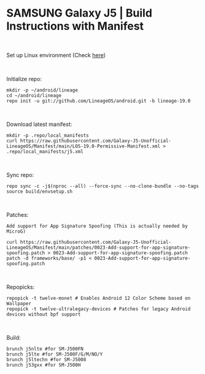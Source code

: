 # SAMSUNG Galaxy J5 | Build Instructions with Manifest
<br/>

Set up Linux environment (Check <a href="https://github.com/Galaxy-J5-Unofficial-LineageOS/Manifest/blob/main/LOS-Build-Environment.md">here</a>)

<br/>

Initialize repo:
```
mkdir -p ~/android/lineage
cd ~/android/lineage
repo init -u git://github.com/LineageOS/android.git -b lineage-19.0
```
<br/>


Download latest manifest:
```
mkdir -p .repo/local_manifests
curl https://raw.githubusercontent.com/Galaxy-J5-Unofficial-LineageOS/Manifest/main/LOS-19.0-Permissive-Manifest.xml > .repo/local_manifests/j5.xml
```
<br/>

Sync repo:
```
repo sync -c -j$(nproc --all) --force-sync --no-clone-bundle --no-tags
source build/envsetup.sh
```
<br/>

Patches:

```Add support for App Signature Spoofing (This is actually needed by MicroG)```
```
curl https://raw.githubusercontent.com/Galaxy-J5-Unofficial-LineageOS/Manifest/main/patches/0023-Add-support-for-app-signature-spoofing.patch > 0023-Add-support-for-app-signature-spoofing.patch
patch -d frameworks/base/ -p1 < 0023-Add-support-for-app-signature-spoofing.patch
```
<br/>

Repopicks:
```
repopick -t twelve-monet # Enables Android 12 Color Scheme based on Wallpaper
repopick -t twelve-ultralegacy-devices # Patches for legacy Android devices without bpf support
```
<br/>

Build:
```
brunch j5nlte #for SM-J500FN
brunch j5lte #for SM-J500F/G/M/NO/Y
brunch j5ltechn #for SM-J5008
brunch j53gxx #for SM-J500H
```

<br/>
